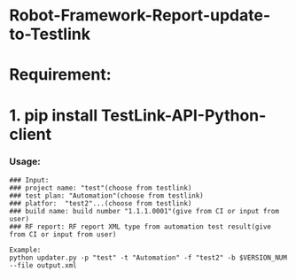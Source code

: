 # Robot-Framework-Report-update-to-Testlink

# Requirement:
#   1. pip install TestLink-API-Python-client

### Usage:

```
### Input:
### project name: "test"(choose from testlink)
### test plan: "Automation"(choose from testlink)
### platfor:  "test2"...(choose from testlink)
### build name: build number "1.1.1.0001"(give from CI or input from user)
### RF report: RF report XML type from automation test result(give from CI or input from user)
```

```
Example:
python updater.py -p "test" -t "Automation" -f "test2" -b $VERSION_NUM --file output.xml 
```
